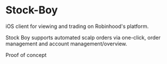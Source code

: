 # Stock-Boy

iOS client for viewing and trading on Robinhood's platform.

Stock Boy supports automated scalp orders via one-click, order management and account management/overview.

Proof of concept
